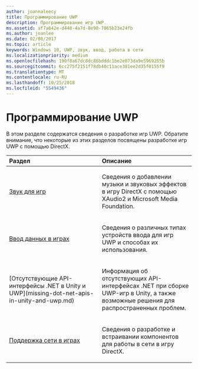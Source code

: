 ```yaml
---
author: joannaleecy
title: Программирование UWP
description: Программирование игр UWP.
ms.assetid: af7a642e-d448-4a7d-8e90-7065b23e24fb
ms.author: joanlee
ms.date: 02/08/2017
ms.topic: article
keywords: Windows 10, UWP, звук, ввод, работа в сети
ms.localizationpriority: medium
ms.openlocfilehash: 190f8a67dc8dc86bdddc1be2e073da9e5969255b
ms.sourcegitcommit: 6cc275f2151f78db40c11ace381ee2d35f0155f9
ms.translationtype: MT
ms.contentlocale: ru-RU
ms.lasthandoff: 10/25/2018
ms.locfileid: "5549436"
---
```

# <a name="uwp-programming"></a>Программирование UWP

В этом разделе содержатся сведения о разработке игр UWP. Обратите внимание, что некоторые из этих разделов посвящены разработке игр UWP с помощью DirectX.


<table>
<colgroup>
<col width="50%" />
<col width="50%" />
</colgroup>
<thead>
<tr class="header">
<th align="left">Раздел</th>
<th align="left">Описание</th>
</tr>
</thead>
<tbody>
<tr class="odd">
<td align="left"><p><a href="working-with-audio-in-your-directx-game.md">Звук для игр</a></p></td>
<td align="left"><p>Сведения о добавлении музыки и звуковых эффектов в игру DirectX с помощью XAudio2 и Microsoft Media Foundation.</p></td>
</tr>
<tr class="even">
<td align="left"><p><a href="input-for-games.md">Ввод данных в играх</a></p></td>
<td align="left"><p>Сведения о различных типах устройств ввода для игр UWP и способах их использования.</p></td>
</tr>
<tr class="odd">
    <td align="left">
        <p>[Отсутствующие API-интерфейсы .NET в Unity и UWP](missing-dot-net-apis-in-unity-and-uwp.md)</p>
    </td>
    <td align="left">
        <p>Информация об отсутствующих API-интерфейсах .NET при сборке UWP-игр в Unity, а также возможные решения для распространенных проблем.</p>
    </td>
</tr>
<tr class="even">
<td align="left"><p><a href="work-with-networking-in-your-directx-game.md">Поддержка сети в играх</a></p></td>
<td align="left"><p>Сведения о разработке и встраивании компонентов для работы в сети в игру DirectX.</p></td>
</tr>
</tbody>
</table>
 

 

 




